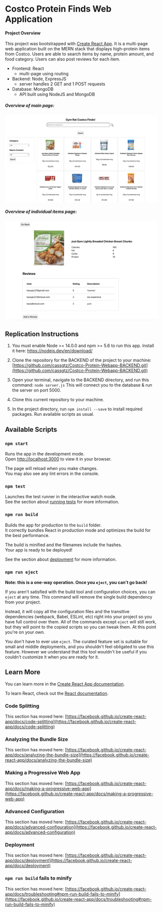 # Costco Protein Finds Web Application
#### Project Overview
This project was bootstrapped with [Create React App](https://github.com/facebook/create-react-app). It is a multi-page web application built on the MERN stack that displays high-protein items from Costco. Users are able to search items by name, protein amount, and food category. Users can also post reviews for each item.

* Frontend: React
  * multi-page using routing
* Backend: Node, ExpressJS
  * server handles 2 GET and 1 POST requests
* Database: MongoDB
  * API built using NodeJS and MongoDB

##### Overview of main page:
 ![](MainPage.png)
##### Overview of individual items page:
 ![](ItemPage.png)

## Replication Instructions
1. You must enable Node >= 14.0.0 and npm >= 5.6 to run this app. Install it here: https://nodejs.dev/en/download/
2. Clone the repository for the BACKEND of the project to your machine: [https://github.com/cassgtz/Costco-Protein-Webapp-BACKEND.git](https://github.com/cassgtz/Costco-Protein-Webapp-BACKEND.git)
3. Open your terminal, navigate to the BACKEND directory, and run this command: `node server.js`
  This will connect you to the database & run the server on port 5000.

4. Clone this current repository to your machine.
5. In the project directory, run `npm install --save` to install required packages. Run available scripts as usual. 

## Available Scripts

### `npm start`

Runs the app in the development mode.\
Open [http://localhost:3000](http://localhost:3000) to view it in your browser.

The page will reload when you make changes.\
You may also see any lint errors in the console.

### `npm test`

Launches the test runner in the interactive watch mode.\
See the section about [running tests](https://facebook.github.io/create-react-app/docs/running-tests) for more information.

### `npm run build`

Builds the app for production to the `build` folder.\
It correctly bundles React in production mode and optimizes the build for the best performance.

The build is minified and the filenames include the hashes.\
Your app is ready to be deployed!

See the section about [deployment](https://facebook.github.io/create-react-app/docs/deployment) for more information.

### `npm run eject`

**Note: this is a one-way operation. Once you `eject`, you can't go back!**

If you aren't satisfied with the build tool and configuration choices, you can `eject` at any time. This command will remove the single build dependency from your project.

Instead, it will copy all the configuration files and the transitive dependencies (webpack, Babel, ESLint, etc) right into your project so you have full control over them. All of the commands except `eject` will still work, but they will point to the copied scripts so you can tweak them. At this point you're on your own.

You don't have to ever use `eject`. The curated feature set is suitable for small and middle deployments, and you shouldn't feel obligated to use this feature. However we understand that this tool wouldn't be useful if you couldn't customize it when you are ready for it.

## Learn More

You can learn more in the [Create React App documentation](https://facebook.github.io/create-react-app/docs/getting-started).

To learn React, check out the [React documentation](https://reactjs.org/).

### Code Splitting

This section has moved here: [https://facebook.github.io/create-react-app/docs/code-splitting](https://facebook.github.io/create-react-app/docs/code-splitting)

### Analyzing the Bundle Size

This section has moved here: [https://facebook.github.io/create-react-app/docs/analyzing-the-bundle-size](https://facebook.github.io/create-react-app/docs/analyzing-the-bundle-size)

### Making a Progressive Web App

This section has moved here: [https://facebook.github.io/create-react-app/docs/making-a-progressive-web-app](https://facebook.github.io/create-react-app/docs/making-a-progressive-web-app)

### Advanced Configuration

This section has moved here: [https://facebook.github.io/create-react-app/docs/advanced-configuration](https://facebook.github.io/create-react-app/docs/advanced-configuration)

### Deployment

This section has moved here: [https://facebook.github.io/create-react-app/docs/deployment](https://facebook.github.io/create-react-app/docs/deployment)

### `npm run build` fails to minify

This section has moved here: [https://facebook.github.io/create-react-app/docs/troubleshooting#npm-run-build-fails-to-minify](https://facebook.github.io/create-react-app/docs/troubleshooting#npm-run-build-fails-to-minify)
